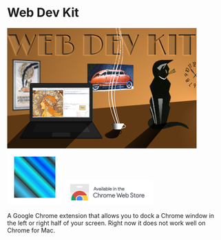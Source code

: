 # Web Dev Kit

![promo](https://github.com/jamessouth/webdevkit/blob/master/CWSAssets/small.png) ![icon](https://github.com/jamessouth/webdevkit/blob/master/src/icons/wdk128.png) ![badge](https://github.com/jamessouth/webdevkit/blob/master/CWSBadgeSmall.png)



A Google Chrome extension that allows you to dock a Chrome window in the left or right half of your screen.  Right now it does not work well on Chrome for Mac.
